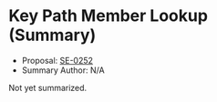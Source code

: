 # Key Path Member Lookup (Summary)

* Proposal: [SE-0252](https://github.com/apple/swift-evolution/blob/main/proposals/0252-keypath-dynamic-member-lookup.md)
* Summary Author: N/A

Not yet summarized.
